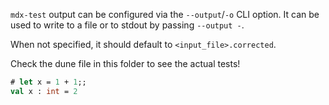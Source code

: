 `mdx-test` output can be configured via the `--output`/`-o` CLI option. It can be used to write
to a file or to stdout by passing `--output -`.

When not specified, it should default to `<input_file>.corrected`.

Check the dune file in this folder to see the actual tests!

```ocaml
# let x = 1 + 1;;
val x : int = 2
```
